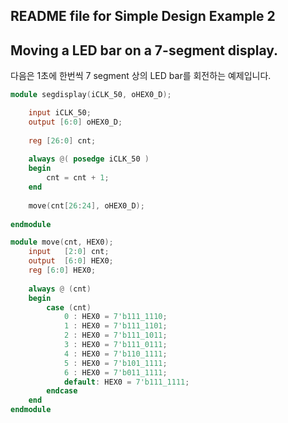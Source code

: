 ## README file for Simple Design Example 2
## Moving a LED bar on a 7-segment display.

다음은 1초에 한번씩 7 segment 상의 LED bar를 회전하는 예제입니다.

```verilog
module segdisplay(iCLK_50, oHEX0_D);

	input iCLK_50;
	output [6:0] oHEX0_D;
	
	reg	[26:0] cnt;
	
	always @( posedge iCLK_50 )
	begin
		cnt = cnt + 1;
	end
	
	move(cnt[26:24], oHEX0_D);
	
endmodule
```


```verilog
module move(cnt, HEX0);
	input	[2:0] cnt;
	output	[6:0] HEX0;
	reg	[6:0] HEX0;
	
	always @ (cnt)
	begin
		case (cnt) 
			0 : HEX0 = 7'b111_1110;
			1 : HEX0 = 7'b111_1101;
			2 : HEX0 = 7'b111_1011;
			3 : HEX0 = 7'b111_0111;
			4 : HEX0 = 7'b110_1111;
			5 : HEX0 = 7'b101_1111;
			6 : HEX0 = 7'b011_1111;
			default: HEX0 = 7'b111_1111;
		endcase		
	end
endmodule
```

